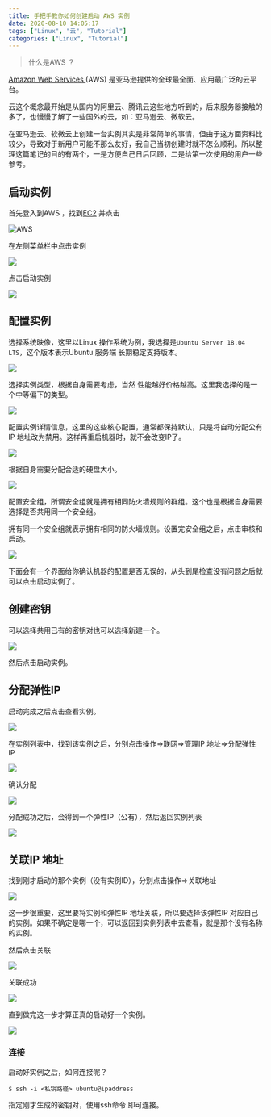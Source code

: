 ```yaml
---
title: 手把手教你如何创建启动 AWS 实例
date: 2020-08-10 14:05:17
tags: ["Linux", "云", "Tutorial"]
categories: ["Linux", "Tutorial"]
---
```


> 什么是AWS ？

[Amazon Web Services ](https://aws.amazon.com/cn/?nc2=h_lg)(AWS) 是亚马逊提供的全球最全面、应用最广泛的云平台。

<!-- more -->

云这个概念最开始是从国内的阿里云、腾讯云这些地方听到的，后来服务器接触的多了，也慢慢了解了一些国外的云，如：亚马逊云、微软云。

在亚马逊云、软微云上创建一台实例其实是非常简单的事情，但由于这方面资料比较少，导致对于新用户可能不那么友好，我自己当初创建时就不怎么顺利。所以整理这篇笔记的目的有两个，一是方便自己日后回顾，二是给第一次使用的用户一些参考。

## 启动实例
首先登入到AWS ，找到[EC2](https://console.aws.amazon.com/ec2/v2/home) 并点击

![AWS](https://cdn.jsdelivr.net/gh/0xAiKang/CDN/blog/images/20200810115939.png)

在左侧菜单栏中点击实例

![](https://cdn.jsdelivr.net/gh/0xAiKang/CDN/blog/images/20200810121213.png)

点击启动实例

![](https://cdn.jsdelivr.net/gh/0xAiKang/CDN/blog/images/20200810121240.png)

## 配置实例
选择系统映像，这里以Linux 操作系统为例，我选择是`Ubuntu Server 18.04 LTS`，这个版本表示Ubuntu 服务端 长期稳定支持版本。

![](https://cdn.jsdelivr.net/gh/0xAiKang/CDN/blog/images/20200810121309.png)

选择实例类型，根据自身需要考虑，当然 性能越好价格越高。这里我选择的是一个中等偏下的类型。

![](https://cdn.jsdelivr.net/gh/0xAiKang/CDN/blog/images/20200810134659.png)

配置实例详情信息，这里的这些核心配置，通常都保持默认，只是将自动分配公有IP 地址改为禁用。这样再重启机器时，就不会改变IP了。

![](https://cdn.jsdelivr.net/gh/0xAiKang/CDN/blog/images/20200810134802.png)

根据自身需要分配合适的硬盘大小。

![](https://cdn.jsdelivr.net/gh/0xAiKang/CDN/blog/images/20200810134833.png)

配置安全组，所谓安全组就是拥有相同防火墙规则的群组。这个也是根据自身需要选择是否共用同一个安全组。

拥有同一个安全组就表示拥有相同的防火墙规则。设置完安全组之后，点击审核和启动。

![](https://cdn.jsdelivr.net/gh/0xAiKang/CDN/blog/images/20200810134858.png)

下面会有一个界面给你确认机器的配置是否无误的，从头到尾检查没有问题之后就可以点击启动实例了。

## 创建密钥
可以选择共用已有的密钥对也可以选择新建一个。

![](https://cdn.jsdelivr.net/gh/0xAiKang/CDN/blog/images/20200810134919.png)

然后点击启动实例。

## 分配弹性IP
启动完成之后点击查看实例。

![](https://cdn.jsdelivr.net/gh/0xAiKang/CDN/blog/images/20200810134956.png)

在实例列表中，找到该实例之后，分别点击操作=>联网=>管理IP 地址=>分配弹性 IP

![](https://cdn.jsdelivr.net/gh/0xAiKang/CDN/blog/images/20200810135020.png)

确认分配

![](https://cdn.jsdelivr.net/gh/0xAiKang/CDN/blog/images/20200810135056.png)

分配成功之后，会得到一个弹性IP（公有），然后返回实例列表

![](https://cdn.jsdelivr.net/gh/0xAiKang/CDN/blog/images/20200810135121.png)

## 关联IP 地址

找到刚才启动的那个实例（没有实例ID），分别点击操作=>关联地址

![](https://cdn.jsdelivr.net/gh/0xAiKang/CDN/blog/images/20200810135143.png)

这一步很重要，这里要将实例和弹性IP 地址关联，所以要选择该弹性IP 对应自己的实例。如果不确定是哪一个，可以返回到实例列表中去查看，就是那个没有名称的实例。

然后点击关联

![](https://cdn.jsdelivr.net/gh/0xAiKang/CDN/blog/images/20200810135205.png)

关联成功

![](https://cdn.jsdelivr.net/gh/0xAiKang/CDN/blog/images/20200810135233.png)

直到做完这一步才算正真的启动好一个实例。

![](https://cdn.jsdelivr.net/gh/0xAiKang/CDN/blog/images/20200810135302.png)

### 连接
启动好实例之后，如何连接呢？

```
$ ssh -i <私钥路径> ubuntu@ipaddress
```

指定刚才生成的密钥对，使用ssh命令 即可连接。